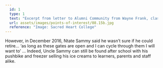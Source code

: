 ```yaml
---
  id: 1
  type: 1
  text: "Excerpt from letter to Alumni Community from Wayne Frank, class of 1993, to let the community know about Ntate Sammy’s upcoming retirement."
  url: assets/images/points-of-interest/08.15b.jpg
  reference: "Image: Sacred Heart College"
---
```

However, in December 2016, Ntate Sammy said he wasn’t sure if he could retire… ‘as long as these gates are open and I can cycle through them I will want to’ … Indeed, Uncle Sammy can still be found after school with his pushbike and freezer selling his ice creams to learners, parents and staff alike. 
